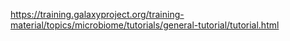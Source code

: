 https://training.galaxyproject.org/training-material/topics/microbiome/tutorials/general-tutorial/tutorial.html
